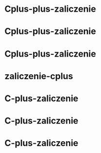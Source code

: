 # Cplus-plus-zaliczenie
# Cplus-plus-zaliczenie
# Cplus-plus-zaliczenie
# zaliczenie-cplus
# C-plus-zaliczenie
# C-plus-zaliczenie
# C-plus-zaliczenie
